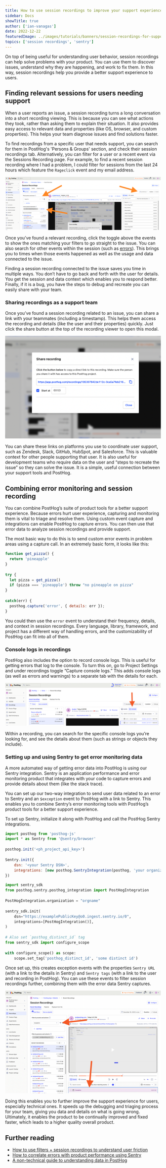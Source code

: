 ```yaml
---
title: How to use session recordings to improve your support experience
sidebar: Docs
showTitle: true
author: ['ian-vanagas']
date: 2022-12-22
featuredImage: ../images/tutorials/banners/session-recordings-for-support.png
topics: ['session recordings', 'sentry']
---
```


On top of being useful for understanding user behavior, session recordings can help solve problems with your product. You can use them to discover issues, understand why they are happening, and work to fix them. In this way, session recordings help you provide a better support experience to users.

## Finding relevant sessions for users needing support

When a user reports an issue, a session recording turns a long conversation into a short recording viewing. This is because you can see what actions they took, rather than asking them to explain their situation. It also provides easy access to relevant data and properties (like OS, browser, and custom properties). This helps your team diagnose issues and find solutions faster.

To find recordings from a specific user that needs support, you can search for them in PostHog's 'Persons & Groups' section, and check their session recordings tab. Alternatively, you can filter for a user or a recent event via the Sessions Recording page. For example, to find a recent session recording where I had a problem, I could filter for sessions from the last 24 hours which feature the `Rageclick` event and my email address.

![Filters](../images/tutorials/session-recordings-for-support/filter.png)

Once you’ve found a relevant recording, click the toggle above the events to show the ones matching your filters to go straight to the issue. You can also search for other events within the session (such as [errors](/tutorials/sentry-plugin-tutorial)). This brings you to times when those events happened as well as the usage and data connected to the issue.

Finding a session recording connected to the issue saves you time in multiple ways. You don’t have to go back and forth with the user for details. You get the session and data context which enables you to respond better. Finally, if it is a bug, you have the steps to debug and recreate you can easily share with your team.

### Sharing recordings as a support team

Once you’ve found a session recording related to an issue, you can share a link with your teammates (including a timestamp). This helps them access the recording and details (like the user and their properties) quickly. Just click the share button at the top of the recording viewer to open this modal.

![Share](../images/tutorials/session-recordings-for-support/share.png)

You can share these links on platforms you use to coordinate user support, such as Zendesk, Slack, GitHub, HubSpot, and Salesforce. This is valuable context for other people supporting that user. It is also useful for development teams who require data on the user and “steps to recreate the issue” so they can solve the issue. It is a simple, useful connection between your support tools and PostHog.

## Combining error monitoring and session recording

You can combine PostHog’s suite of product tools for a better support experience. Because errors hurt user experience, capturing and monitoring them is vital to triage and resolve them. Using custom event capture and integrations can enable PostHog to capture errors. You can then use that error data to analyze session recordings and provide support.

The most basic way to do this is to send custom error events in problem areas using a capture call. In an extremely basic form, it looks like this:

```js
function get_pizza() {
  return 'pineapple'
}

try {
  let pizza = get_pizza()
  if (pizza === 'pineapple') throw "no pineapple on pizza"
}

catch(err) {
  posthog.capture('error', { details: err });
}
```

You could then use the `error` event to understand their frequency, details, and context in session recordings. Every language, library, framework, and project has a different way of handling errors, and the customizability of PostHog can fit into all of them.

### Console logs in recordings

PostHog also includes the option to record console logs. This is useful for getting errors that log to the console. To turn this on, go to Project Settings and under recordings toggle “Capture console logs.” This adds console logs (as well as errors and warnings) to a separate tab with the details for each.

![Console](../images/tutorials/session-recordings-for-support/console.png)

Within a recording, you can search for the specific console logs you’re looking for, and see the details about them (such as strings or objects they include).

### Setting up and using Sentry to get error monitoring data

A more automated way of getting error data into PostHog is using our Sentry integration. Sentry is an application performance and error monitoring product that integrates with your code to capture errors and provide details about them (like the stack trace).

You can set up our two-way integration to send user data related to an error to Sentry and an `$exception` event to PostHog with a link to Sentry. This enables you to combine Sentry’s error monitoring tools with PostHog’s product tools for a better support experience.

To set up Sentry, initialize it along with PostHog and call the PostHog Sentry integrations.

<MultiLanguage>

```js
import posthog from 'posthog-js'
import * as Sentry from '@sentry/browser'

posthog.init('<ph_project_api_key>')

Sentry.init({
    dsn: '<your Sentry DSN>',
    integrations: [new posthog.SentryIntegration(posthog, 'your organization', project-id)],
})
```

```python
import sentry_sdk
from posthog.sentry.posthog_integration import PostHogIntegration

PostHogIntegration.organization = "orgname"

sentry_sdk.init(
    dsn="https://examplePublicKey@o0.ingest.sentry.io/0",
    integrations=[PostHogIntegration()],
)

# Also set `posthog_distinct_id` tag
from sentry_sdk import configure_scope

with configure_scope() as scope:
    scope.set_tag('posthog_distinct_id', 'some distinct id')
```

</MultiLanguage>

Once set up, this creates exception events with the properties `Sentry URL` (with a link to the details in Sentry) and `Sentry tags` (with a link to the user and recording in PostHog). You can use these events to filter session recordings further, combining them with the error data Sentry captures.

![Exceptions](../images/tutorials/session-recordings-for-support/exception.png)

Doing this enables you to further improve the support experience for users, especially technical ones. It speeds up the debugging and triaging process for your team, giving you data and details on what is going wrong. Ultimately, it enables the product to be continually improved and fixed faster, which leads to a higher quality overall product.

## Further reading

- [How to use filters + session recordings to understand user friction](/tutorials/filter-session-recordings)
- [How to correlate errors with product performance using Sentry](/tutorials/sentry-plugin-tutorial)
- [A non-technical guide to understanding data in PostHog](/tutorials/non-technical-guide-to-data)
